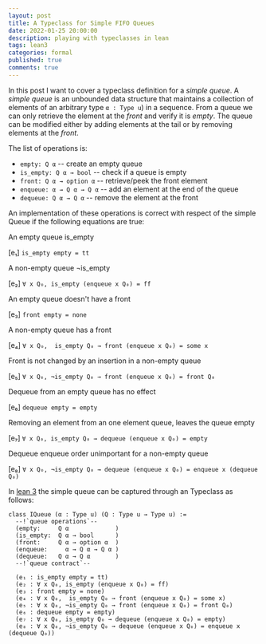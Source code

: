 ```yaml
---
layout: post
title: A Typeclass for Simple FIFO Queues
date: 2022-01-25 20:00:00
description: playing with typeclasses in lean
tags: lean3
categories: formal
published: true
comments: true
---
```


In this post I want to cover a typeclass definition for a *simple queue*.
A *simple queue* is an unbounded data structure that maintains a collection of elements of an arbitrary type ```α : Type u```) in a sequence. 
From a queue we can only retrieve the element at the *front* and verify it is *empty*.
The queue can be modified either by adding elements at the tail or by removing elements at the *front*.

The list of operations is:

- `empty: Q α`              -- create an empty queue
- `is_empty: Q α → bool`    -- check if a queue is empty
- `front: Q α → option α`   -- retrieve/peek the front element
- `enqueue: α → Q α → Q α`  -- add an element at the end of the queue
- `dequeue: Q α → Q α`      -- remove the element at the front

An implementation of these operations is correct with respect of the simple Queue if the following equations are true:

An empty queue is_empty

[e₁] `is_empty empty = tt`
   
A non-empty queue ¬is_empty

[e₂] `∀ x Q₀, is_empty (enqueue x Q₀) = ff`
   
An empty queue doesn't have a front

[e₃] `front empty = none`

A non-empty queue has a front

[e₄] `∀ x Q₀,  is_empty Q₀ → front (enqueue x Q₀) = some x`

Front is not changed by an insertion in a non-empty queue

[e₅] `∀ x Q₀, ¬is_empty Q₀ → front (enqueue x Q₀) = front Q₀`

Dequeue from an empty queue has no effect

[e₆] `dequeue empty = empty`

Removing an element from an one element queue, leaves the queue empty

[e₇] `∀ x Q₀, is_empty Q₀ → dequeue (enqueue x Q₀) = empty`

Dequeue enqueue order unimportant for a non-empty queue

[e₈] `∀ x Q₀, ¬is_empty Q₀ → dequeue (enqueue x Q₀) = enqueue x (dequeue Q₀)`

In [lean 3](https://leanprover.github.io) the simple queue can be captured through an Typeclass as follows:

```Lean
class IQueue (α : Type u) (Q : Type u → Type u) :=
  --!`queue operations`--
  (empty:     Q α             )
  (is_empty:  Q α → bool      )
  (front:     Q α → option α  )
  (enqueue:     α → Q α → Q α )
  (dequeue:   Q α → Q α       )
  --!`queue contract`--
   
  (e₁ : is_empty empty = tt)
  (e₂ : ∀ x Q₀, is_empty (enqueue x Q₀) = ff)
  (e₃ : front empty = none)
  (e₄ : ∀ x Q₀,  is_empty Q₀ → front (enqueue x Q₀) = some x)
  (e₅ : ∀ x Q₀, ¬is_empty Q₀ → front (enqueue x Q₀) = front Q₀)
  (e₆ : dequeue empty = empty)
  (e₇ : ∀ x Q₀, is_empty Q₀ → dequeue (enqueue x Q₀) = empty)
  (e₈ : ∀ x Q₀, ¬is_empty Q₀ → dequeue (enqueue x Q₀) = enqueue x (dequeue Q₀))
```
